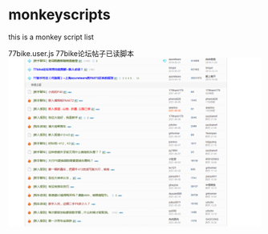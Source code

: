 # monkeyscripts
this is a monkey script list


77bike.user.js 77bike论坛帖子已读脚本
![alt text](https://github.com/zeus2615/monkeyscripts/blob/main/77bike.png?raw=true)
